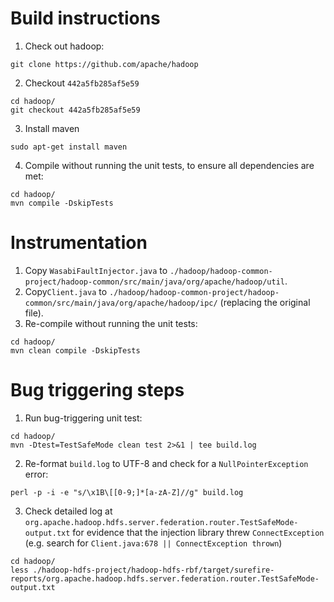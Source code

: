 # Build instructions

1. Check out hadoop:
```
git clone https://github.com/apache/hadoop
```
2. Checkout `442a5fb285af5e59`
```
cd hadoop/
git checkout 442a5fb285af5e59
```
3. Install maven
```
sudo apt-get install maven
```
4. Compile without running the unit tests, to ensure all dependencies are met:
```
cd hadoop/
mvn compile -DskipTests
```

# Instrumentation

1. Copy `WasabiFaultInjector.java` to `./hadoop/hadoop-common-project/hadoop-common/src/main/java/org/apache/hadoop/util`.
2. Copy`Client.java` to `./hadoop/hadoop-common-project/hadoop-common/src/main/java/org/apache/hadoop/ipc/` (replacing the original file). 
3. Re-compile without running the unit tests:
```
cd hadoop/
mvn clean compile -DskipTests
```

# Bug triggering steps

1. Run bug-triggering unit test:
```
cd hadoop/
mvn -Dtest=TestSafeMode clean test 2>&1 | tee build.log
```
2. Re-format `build.log` to UTF-8 and check for a `NullPointerException` error:
```
perl -p -i -e "s/\x1B\[[0-9;]*[a-zA-Z]//g" build.log
```
3. Check detailed log at `org.apache.hadoop.hdfs.server.federation.router.TestSafeMode-output.txt` for evidence that the injection library threw `ConnectException` (e.g. search for `Client.java:678 || ConnectException thrown`)
```
cd hadoop/
less ./hadoop-hdfs-project/hadoop-hdfs-rbf/target/surefire-reports/org.apache.hadoop.hdfs.server.federation.router.TestSafeMode-output.txt
```
